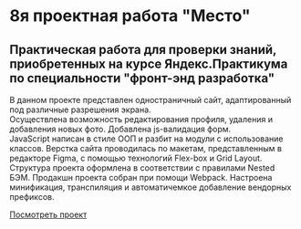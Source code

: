 ﻿# 8я проектная работа "Место"

Практическая работа для проверки знаний, приобретенных на курсе Яндекс.Практикума по специальности "фронт-энд разработка" 
-----

В данном проекте представлен одностраничный сайт, адаптированный под различные разрешения экрана.  
Осуществлена возможность редактирования профиля, удаления и добавления новых фото. Добавлена js-валидация форм.  
JavaScript написан в стиле ООП и разбит на модули с использование классов.
Верстка сайта проводилась по макетам, представленным в редакторе Figma, с помощью технологий Flex-box и Grid Layout.  
Структура проекта оформлена в соответствии с правилами Nested БЭМ.
Продакшн проекта собран при помощи Webpack. Настроена минификация, транспиляция и автоматичемкое добавление вендорных префиксов.

[Посмотреть проект](https://bulmarik.github.io/mesto/index.html)